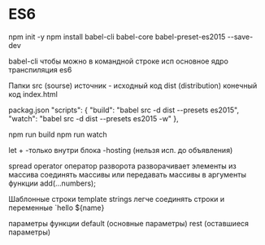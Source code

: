 # ES6

npm init -y
npm install babel-cli babel-core babel-preset-es2015 --save-dev

babel-cli  чтобы можно в командной строке исп
основное ядро
транспиляция es6


Папки
src (sourse)  источник - исходный код
dist (distribution)  конечный код
index.html

packag.json
"scripts": {
"build": "babel src -d dist --presets es2015",
"watch": "babel src -d dist --presets es2015 -w"
},


npm run build
npm run watch


let  +
-только внутри блока
-hosting (нельзя исп. до объявления)

spread operator оператор разворота
разворачивает элементы из массива
соединять массивы
или передавать массивы в аргументы функции
add(...numbers);

Шаблонные строки template strings
легче соединять строки и переменные `hello ${name}

параметры функции
default (основные параметры)
rest (оставшиеся параметры)
